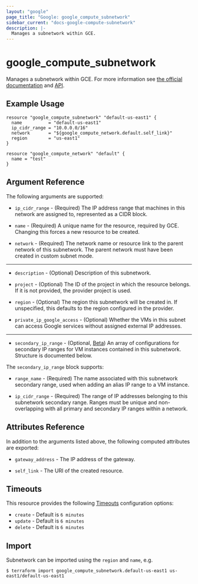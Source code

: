 ```yaml
---
layout: "google"
page_title: "Google: google_compute_subnetwork"
sidebar_current: "docs-google-compute-subnetwork"
description: |-
  Manages a subnetwork within GCE.
---
```


# google\_compute\_subnetwork

Manages a subnetwork within GCE. For more information see
[the official documentation](https://cloud.google.com/compute/docs/vpc/#vpc_networks_and_subnets)
and
[API](https://cloud.google.com/compute/docs/reference/latest/subnetworks).

## Example Usage

```hcl
resource "google_compute_subnetwork" "default-us-east1" {
  name          = "default-us-east1"
  ip_cidr_range = "10.0.0.0/16"
  network       = "${google_compute_network.default.self_link}"
  region        = "us-east1"
}

resource "google_compute_network" "default" {
  name = "test"
}
```

## Argument Reference

The following arguments are supported:

* `ip_cidr_range` - (Required) The IP address range that machines in this
    network are assigned to, represented as a CIDR block.

* `name` - (Required) A unique name for the resource, required by GCE.
    Changing this forces a new resource to be created.

* `network` - (Required) The network name or resource link to the parent
    network of this subnetwork. The parent network must have been created
    in custom subnet mode.

- - -

* `description` - (Optional) Description of this subnetwork.

* `project` - (Optional) The ID of the project in which the resource belongs. If it
    is not provided, the provider project is used.

* `region` - (Optional) The region this subnetwork will be created in. If
    unspecified, this defaults to the region configured in the provider.

* `private_ip_google_access` - (Optional) Whether the VMs in this subnet
    can access Google services without assigned external IP
    addresses.

- - -

* `secondary_ip_range` - (Optional, [Beta](/docs/providers/google/index.html#beta-features)) An array of configurations for secondary IP ranges for VM instances contained in this subnetwork. Structure is documented below.

The `secondary_ip_range` block supports:

* `range_name` - (Required) The name associated with this subnetwork secondary range, used when adding an alias IP range to a VM instance.

* `ip_cidr_range` - (Required) The range of IP addresses belonging to this subnetwork secondary range. Ranges must be unique and non-overlapping with all primary and secondary IP ranges within a network.

## Attributes Reference

In addition to the arguments listed above, the following computed attributes are
exported:

* `gateway_address` - The IP address of the gateway.

* `self_link` - The URI of the created resource.

## Timeouts

This resource provides the following
[Timeouts](/docs/configuration/resources.html#timeouts) configuration options:

- `create` - Default is `6 minutes`
- `update` - Default is `6 minutes`
- `delete` - Default is `6 minutes`

## Import

Subnetwork can be imported using the `region` and `name`, e.g.

```
$ terraform import google_compute_subnetwork.default-us-east1 us-east1/default-us-east1
```
